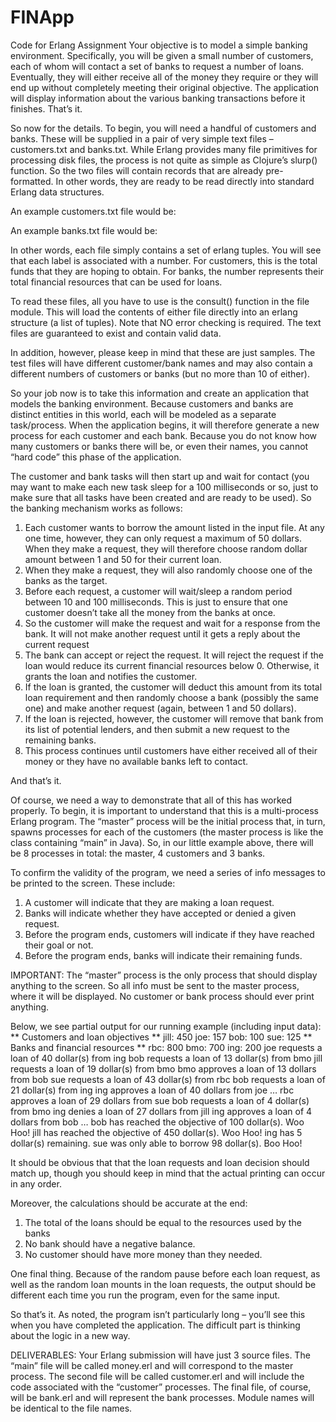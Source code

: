 # FINApp
Code for Erlang Assignment
Your objective is to model a simple banking environment. Specifically, you will be given a small number of customers, each of whom will contact a set of banks to request a number of loans. Eventually, they will either receive all of the money they require or they will end up without completely meeting their original objective. The application will display information about the various banking transactions before it finishes. That’s it.

So now for the details. To begin, you will need a handful of customers and banks. These will be supplied in a pair of very simple text files – customers.txt and banks.txt. While Erlang provides many file primitives for processing disk files, the process is not quite as simple as Clojure’s slurp() function. So the two files will contain records that are already pre-formatted. In other words, they are ready to be read directly into standard Erlang data structures.

An example customers.txt file would be:
 
An example banks.txt file would be:
 
In other words, each file simply contains a set of erlang tuples. You will see that each label is associated with a number. For customers, this is the total funds that they are hoping to obtain. For banks, the number represents their total financial resources that can be used for loans.

To read these files, all you have to use is the consult() function in the file module. This will load the contents of either file directly into an erlang structure (a list of tuples). Note that NO error checking is required. The text files are guaranteed to exist and contain valid data.

In addition, however, please keep in mind that these are just samples. The test files will have different customer/bank names and may also contain a different numbers of customers or banks (but no more than 10 of either).

So your job now is to take this information and create an application that models the banking environment. Because customers and banks are distinct entities in this world, each will be modeled as a separate task/process. When the application begins, it will therefore generate a new process for each customer and each bank. Because you do not know how many customers or banks there will be, or even their names, you cannot “hard code” this phase of the application. 

The customer and bank tasks will then start up and wait for contact (you may want to make each new task sleep for a 100 milliseconds or so, just to make sure that all tasks have been created and are ready to be used). So the banking mechanism works as follows: 

1.	Each customer wants to borrow the amount listed in the input file. At any one time, however, they can only request a maximum of 50 dollars. When they make a request, they will therefore choose random dollar amount between 1 and 50 for their current loan.
2.	When they make a request, they will also randomly choose one of the banks as the target.
3.	Before each request, a customer will wait/sleep a random period between 10 and 100 milliseconds. This is just to ensure that one customer doesn’t take all the money from the banks at once. 
4.	So the customer will make the request and wait for a response from the bank. It will not make another request until it gets a reply about the current request
5.	The bank can accept or reject the request. It will reject the request if the loan would reduce its current financial resources below 0. Otherwise, it grants the loan and notifies the customer. 
6.	If the loan is granted, the customer will deduct this amount from its total loan requirement and then randomly choose a bank (possibly the same one) and make another request (again, between 1 and 50 dollars).
7.	If the loan is rejected, however, the customer will remove that bank from its list of potential lenders, and then submit a new request to the remaining banks. 
8.	This process continues until customers have either received all of their money or they have no available banks left to contact.

And that’s it.

Of course, we need a way to demonstrate that all of this has worked properly. To begin, it is important to understand that this is a multi-process Erlang program. The “master” process will be the initial process that, in turn, spawns processes for each of the customers (the master process is like the class containing “main” in Java). So, in our little example above, there will be 8 processes in total: the master, 4 customers and 3 banks.

To confirm the validity of the program, we need a series of info messages to be printed to the screen. These include:

1.	A customer will indicate that they are making a loan request.
2.	Banks will indicate whether they have accepted or denied a given request.
3.	Before the program ends, customers will indicate if they have reached their goal or not.
4.	Before the program ends, banks will indicate their remaining funds.

IMPORTANT: The “master” process is the only process that should display anything to the screen. So all info must be sent to the master process, where it will be displayed. No customer or bank process should ever print anything. 

Below, we see partial output for our running example (including input data):
** Customers and loan objectives **
jill: 450
joe: 157
bob: 100
sue: 125
** Banks and financial resources **
rbc: 800
bmo: 700
ing: 200
joe requests a loan of 40 dollar(s) from ing
bob requests a loan of 13 dollar(s) from bmo
jill requests a loan of 19 dollar(s) from bmo
bmo approves a loan of 13 dollars from bob
sue requests a loan of 43 dollar(s) from rbc
bob requests a loan of 21 dollar(s) from ing
ing approves a loan of 40 dollars from joe
…
rbc approves a loan of 29 dollars from sue
bob requests a loan of 4 dollar(s) from bmo
ing denies a loan of 27 dollars from jill
ing approves a loan of 4 dollars from bob
…
bob has reached the objective of 100 dollar(s). Woo Hoo!
jill has reached the objective of 450 dollar(s). Woo Hoo!
ing has 5 dollar(s) remaining.
sue was 
only able to borrow 98 dollar(s). Boo Hoo!


It should be obvious that that the loan requests and loan decision should match up, though you should keep in mind that the actual printing can occur in any order.

Moreover, the calculations should be accurate at the end:

1.	The total of the loans should be equal to the resources used by the banks
2.	No bank should have a negative balance.
3.	No customer should have more money than they needed.

One final thing. Because of the random pause before each loan request, as well as the random loan mounts in the loan requests, the output should be different each time you run the program, even for the  same input.

So that’s it. As noted, the program isn’t particularly long – you’ll see this when you have completed the application. The difficult part is thinking about the logic in a new way. 

DELIVERABLES: Your Erlang submission will have just 3 source files. The “main” file will be called money.erl and will correspond to the master process. The second file will be called customer.erl and will include the code associated with the “customer” processes. The final file, of course, will be bank.erl and will represent the bank processes. Module names will be identical to the file names.
